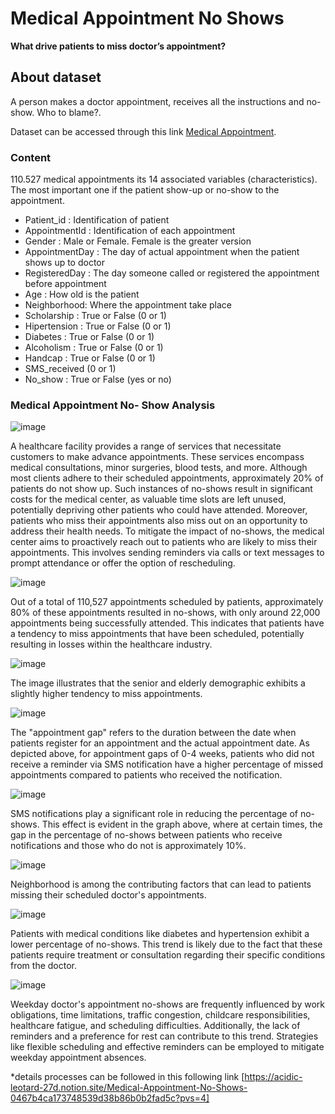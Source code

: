 # Medical Appointment No Shows

**What drive patients to miss doctor’s appointment?**

## About dataset

A person makes a doctor appointment, receives all the instructions and no-show. Who to blame?.

Dataset can be accessed through this link [Medical Appointment](https://www.kaggle.com/datasets/joniarroba/noshowappointments).


### Content

110.527 medical appointments its 14 associated variables (characteristics). The most important one if the patient show-up or no-show to the appointment.

- Patient_id : Identification of patient
- AppointmentId : Identification of each appointment
- Gender : Male or Female. Female is the greater version
- AppointmentDay : The day of actual appointment when the patient shows up to doctor
- RegisteredDay : The day someone called  or registered the appointment before appointment
- Age : How old is the patient
- Neighborhood: Where the appointment take place
- Scholarship : True or False (0 or 1)
- Hipertension : True or False (0 or 1)
- Diabetes : True or False (0 or 1)
- Alcoholism : True or False (0 or 1)
- Handcap : True or False (0 or 1)
- SMS_received (0 or 1)
- No_show : True or False (yes or no)

### Medical Appointment No- Show Analysis
![image](https://github.com/MuhammadFakhrurradhi/Power-BI-Medical-Appointment-No-show/assets/131879017/ac8a16a9-c0d4-4cfa-8f2c-f9b1a26d2e9f)

A healthcare facility provides a range of services that necessitate customers to make advance appointments. These services encompass medical consultations, minor surgeries, blood tests, and more. Although most clients adhere to their scheduled appointments, approximately 20% of patients do not show up. Such instances of no-shows result in significant costs for the medical center, as valuable time slots are left unused, potentially depriving other patients who could have attended. Moreover, patients who miss their appointments also miss out on an opportunity to address their health needs. To mitigate the impact of no-shows, the medical center aims to proactively reach out to patients who are likely to miss their appointments. This involves sending reminders via calls or text messages to prompt attendance or offer the option of rescheduling.

![image](https://github.com/MuhammadFakhrurradhi/Power-BI-Medical-Appointment-No-show/assets/131879017/ddbf5450-1f5b-4a0e-9301-03e182bc5b07)

Out of a total of 110,527 appointments scheduled by patients, approximately 80% of these appointments resulted in no-shows, with only around 22,000 appointments being successfully attended. This indicates that patients have a tendency to miss appointments that have been scheduled, potentially resulting in losses within the healthcare industry.

![image](https://github.com/MuhammadFakhrurradhi/Power-BI-Medical-Appointment-No-show/assets/131879017/410d3412-91c6-424e-b4f0-d24b5ba8f333)

The image illustrates that the senior and elderly demographic exhibits a slightly higher tendency to miss appointments.

![image](https://github.com/MuhammadFakhrurradhi/Power-BI-Medical-Appointment-No-show/assets/131879017/7292522a-df94-4983-87b5-4b26f80c55bf)

The "appointment gap" refers to the duration between the date when patients register for an appointment and the actual appointment date. As depicted above, for appointment gaps of 0-4 weeks, patients who did not receive a reminder via SMS notification have a higher percentage of missed appointments compared to patients who received the notification.

![image](https://github.com/MuhammadFakhrurradhi/Power-BI-Medical-Appointment-No-show/assets/131879017/0ad821d6-826c-41c1-aab6-30bdd5b8056b)

SMS notifications play a significant role in reducing the percentage of no-shows. This effect is evident in the graph above, where at certain times, the gap in the percentage of no-shows between patients who receive notifications and those who do not is approximately 10%.

![image](https://github.com/MuhammadFakhrurradhi/Power-BI-Medical-Appointment-No-show/assets/131879017/0ac45fc6-f47f-4d39-94fc-a5e97e4d6a2d)

Neighborhood is among the contributing factors that can lead to patients missing their scheduled doctor's appointments.

![image](https://github.com/MuhammadFakhrurradhi/Power-BI-Medical-Appointment-No-show/assets/131879017/089f39af-102d-45aa-8da5-4667d528c4a7)

Patients with medical conditions like diabetes and hypertension exhibit a lower percentage of no-shows. This trend is likely due to the fact that these patients require treatment or consultation regarding their specific conditions from the doctor.

![image](https://github.com/MuhammadFakhrurradhi/Power-BI-Medical-Appointment-No-show/assets/131879017/e514ac79-c104-4ebc-81a5-b3d733a184b3)

Weekday doctor's appointment no-shows are frequently influenced by work obligations, time limitations, traffic congestion, childcare responsibilities, healthcare fatigue, and scheduling difficulties. Additionally, the lack of reminders and a preference for rest can contribute to this trend. Strategies like flexible scheduling and effective reminders can be employed to mitigate weekday appointment absences.




*details processes can be followed in this following link [https://acidic-leotard-27d.notion.site/Medical-Appointment-No-Shows-0467b4ca173748539d38b86b0b2fad5c?pvs=4]








